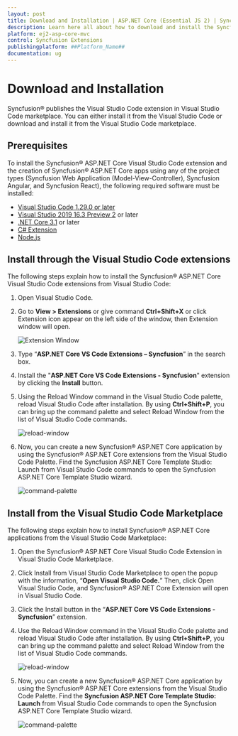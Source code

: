 ```yaml
---
layout: post
title: Download and Installation | ASP.NET Core (Essential JS 2) | Syncfusion
description: Learn here all about how to download and install the Syncfusion ASP.NET Core (Essential JS2) Visual Studio Code Extensions from Visual Studio Code Market Place
platform: ej2-asp-core-mvc
control: Syncfusion Extensions
publishingplatform: ##Platform_Name##
documentation: ug
---
```


# Download and Installation

Syncfusion® publishes the Visual Studio Code extension in Visual Studio Code marketplace. You can either install it from the Visual Studio Code or download and install it from the Visual Studio Code marketplace.

## Prerequisites

To install the Syncfusion® ASP.NET Core Visual Studio Code extension and the creation of Syncfusion® ASP.NET Core apps using any of the project types (Syncfusion Web Application (Model-View-Controller), Syncfusion Angular, and Syncfusion React), the following required software must be installed:

* [Visual Studio Code 1.29.0 or later](https://code.visualstudio.com/download)
* [Visual Studio 2019 16.3 Preview 2](https://visualstudio.microsoft.com/vs/) or later
* [.NET Core 3.1](https://dotnet.microsoft.com/en-us/download/dotnet/3.1) or later
* [C# Extension](https://marketplace.visualstudio.com/items?itemName=ms-vscode.csharp)
* [Node.js](https://nodejs.org/en/download/package-manager)


## Install through the Visual Studio Code extensions

The following steps explain how to install the Syncfusion® ASP.NET Core Visual Studio Code extensions from Visual Studio Code:

1. Open Visual Studio Code.

2. Go to **View > Extensions** or give command **Ctrl+Shift+X** or click Extension icon appear on the left side of the window, then Extension window will open.

    ![Extension Window](images/extension-window.png)

3. Type “**ASP.NET Core VS Code Extensions – Syncfusion**” in the search box.

4. Install the "**ASP.NET Core VS Code Extensions - Syncfusion**" extension by clicking the **Install** button.

5. Using the Reload Window command in the Visual Studio Code palette, reload Visual Studio Code after installation. By using **Ctrl+Shift+P**, you can bring up the command palette and select Reload Window from the list of Visual Studio Code commands.

    ![reload-window](images/reload-window.png)

6. Now, you can create a new Syncfusion® ASP.NET Core application by using the Syncfusion® ASP.NET Core extensions from the Visual Studio Code Palette. Find the Syncfusion ASP.NET Core Template Studio: Launch from Visual Studio Code commands to open the Syncfusion ASP.NET Core Template Studio wizard.

   ![command-palette](images/command-palette.png)

## Install from the Visual Studio Code Marketplace

The following steps explain how to install Syncfusion® ASP.NET Core applications from the Visual Studio Code Marketplace:

1. Open the Syncfusion® ASP.NET Core Visual Studio Code Extension in Visual Studio Code Marketplace.

2. Click Install from Visual Studio Code Marketplace to open the popup with the information, “**Open Visual Studio Code.**” Then, click Open Visual Studio Code, and Syncfusion® ASP.NET Core Extension will open in Visual Studio Code.

3. Click the Install button in the “**ASP.NET Core VS Code Extensions - Syncfusion**” extension.

4. Use the Reload Window command in the Visual Studio Code palette and reload Visual Studio Code after installation. By using **Ctrl+Shift+P**, you can bring up the command palette and select Reload Window from the list of Visual Studio Code commands.

     ![reload-window](images/reload-window.png)

5. Now, you can create a new Syncfusion® ASP.NET Core application by using the Syncfusion® ASP.NET Core extensions from the Visual Studio Code Palette. Find the **Syncfusion ASP.NET Core Template Studio: Launch** from Visual Studio Code commands to open the Syncfusion ASP.NET Core Template Studio wizard.

     ![command-palette](images/command-palette.png)